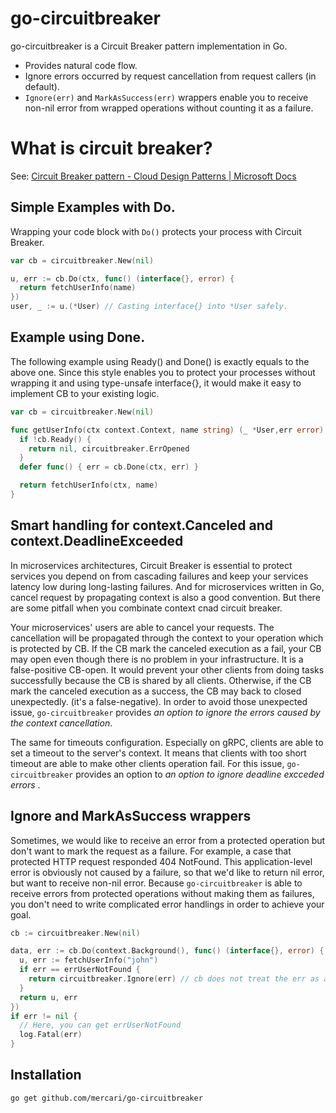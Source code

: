 # go-circuitbreaker

go-circuitbreaker is a Circuit Breaker pattern implementation in Go.

- Provides natural code flow.
- Ignore errors occurred by request cancellation from request callers (in default).
- `Ignore(err)` and `MarkAsSuccess(err)` wrappers enable you to receive non-nil error from wrapped operations without counting it as a failure.

# What is circuit breaker?

See: [Circuit Breaker pattern \- Cloud Design Patterns \| Microsoft Docs](https://docs.microsoft.com/en-us/azure/architecture/patterns/circuit-breaker)

## Simple Examples with Do.

Wrapping your code block with `Do()` protects your process with Circuit Breaker.

```go
var cb = circuitbreaker.New(nil)

u, err := cb.Do(ctx, func() (interface{}, error) {
  return fetchUserInfo(name)
})
user, _ := u.(*User) // Casting interface{} into *User safely.
```

## Example using Done.

The following example using Ready() and Done() is exactly equals to the above one. Since this style enables you to protect your processes without wrapping it and using type-unsafe interface{}, it would make it easy to implement CB to your existing logic.

```go
var cb = circuitbreaker.New(nil)

func getUserInfo(ctx context.Context, name string) (_ *User,err error) {
  if !cb.Ready() {
    return nil, circuitbreaker.ErrOpened
  }
  defer func() { err = cb.Done(ctx, err) }

  return fetchUserInfo(ctx, name)
}
```


## Smart handling for context.Canceled and context.DeadlineExceeded

In microservices architectures, Circuit Breaker is essential to protect services you depend on from cascading failures and keep your services latency low during long-lasting failures. And for microservices written in Go, cancel request by propagating context is also a good convention. But there are some pitfall when you combinate context cnad circuit breaker.

Your microservices' users are able to cancel your requests. The cancellation will be propagated through the context to your operation which is protected by CB. If the CB mark the canceled execution as a fail, your CB may open even though there is no problem in your infrastructure. It is a false-positive CB-open. It would prevent your other clients from doing tasks successfully because the CB is shared by all clients. Otherwise, if the CB mark the canceled execution as a success, the CB may back to closed unexpectedly. (it's a false-negative). In order to avoid those unexpected issue, `go-circuitbreaker` provides *an option to ignore the errors caused by the context cancellation*.

The same for timeouts configuration. Especially on gRPC, clients are able to set a timeout to the server's context. It means that clients with too short timeout are able to make other clients operation fail. For this issue, `go-circuitbreaker` provides an option to *an option to ignore deadline excceded errors* .

## Ignore and MarkAsSuccess wrappers

Sometimes, we would like to receive an error from a protected operation but don't want to mark the request as a failure. For example, a case that protected HTTP request responded 404 NotFound. This application-level error is obviously not caused by a failure, so that we'd like to return nil error, but want to receive non-nil error. Because `go-circuitbreaker` is able to receive errors from protected operations without making them as failures, you don't need to write complicated error handlings in order to achieve your goal.

```go
cb := circuitbreaker.New(nil)

data, err := cb.Do(context.Background(), func() (interface{}, error) {
  u, err := fetchUserInfo("john")
  if err == errUserNotFound {
    return circuitbreaker.Ignore(err) // cb does not treat the err as a failure.
  }
  return u, err
})
if err != nil {
  // Here, you can get errUserNotFound
  log.Fatal(err)
}
```

## Installation

```bash
go get github.com/mercari/go-circuitbreaker
```
